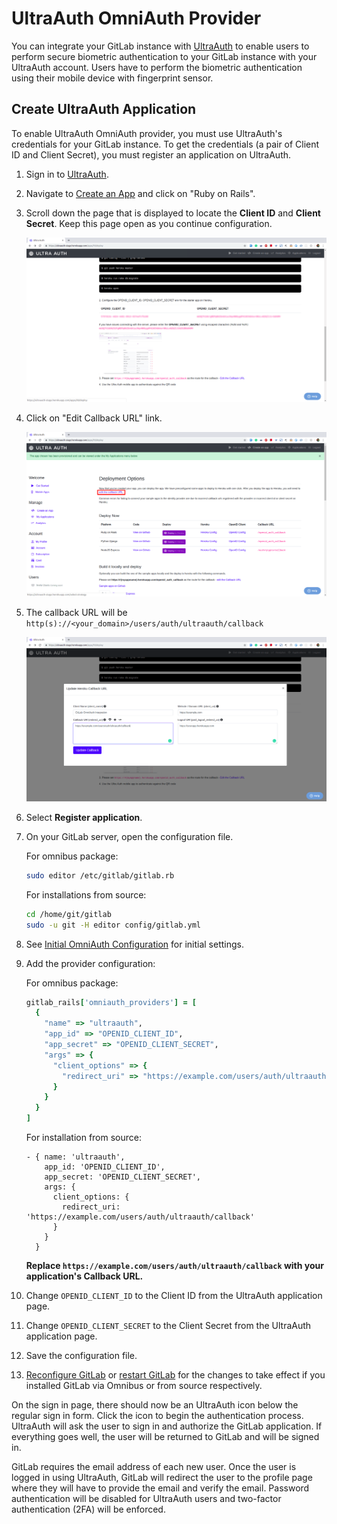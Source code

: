 # UltraAuth OmniAuth Provider

You can integrate your GitLab instance with [UltraAuth](https://ultraauth.com) to enable users to perform secure biometric authentication to your GitLab instance with your UltraAuth account. Users have to perform the biometric authentication using their mobile device with fingerprint sensor.

## Create UltraAuth Application

To enable UltraAuth OmniAuth provider, you must use UltraAuth's credentials for your GitLab instance.
To get the credentials (a pair of Client ID and Client Secret), you must register an application on UltraAuth.

1. Sign in to [UltraAuth](https://ultraauth.com).
1. Navigate to [Create an App](https://ultraauth.com/select-strategy) and click on "Ruby on Rails".
1. Scroll down the page that is displayed to locate the **Client ID** and **Client Secret**.
   Keep this page open as you continue configuration.

   ![UltraAuth Credentials: OPENID_CLIENT_ID and OPENID_CLIENT_SECRET](img/ultra_auth_credentials.png)

1. Click on "Edit Callback URL" link.

   ![Edit UltraAuth Callback URL](img/ultra_auth_edit_callback_url_highlighted.png)

1. The callback URL will be `http(s)://<your_domain>/users/auth/ultraauth/callback`

   ![UltraAuth Callback URL](img/ultra_auth_edit_callback_url.png)

1. Select **Register application**.
1. On your GitLab server, open the configuration file.

   For omnibus package:

   ```sh
   sudo editor /etc/gitlab/gitlab.rb
   ```

   For installations from source:

   ```sh
   cd /home/git/gitlab
   sudo -u git -H editor config/gitlab.yml
   ```

1. See [Initial OmniAuth Configuration](omniauth.md#initial-omniauth-configuration) for initial settings.
1. Add the provider configuration:

   For omnibus package:

   ```ruby
   gitlab_rails['omniauth_providers'] = [
     {
       "name" => "ultraauth",
       "app_id" => "OPENID_CLIENT_ID",
       "app_secret" => "OPENID_CLIENT_SECRET",
       "args" => {
         "client_options" => {
           "redirect_uri" => "https://example.com/users/auth/ultraauth/callback"
         }
       }
     }
   ]
   ```

   For installation from source:

   ```
   - { name: 'ultraauth',
       app_id: 'OPENID_CLIENT_ID',
       app_secret: 'OPENID_CLIENT_SECRET',
       args: {
         client_options: {
           redirect_uri: 'https://example.com/users/auth/ultraauth/callback'
         }
       }
     }
   ```

   __Replace `https://example.com/users/auth/ultraauth/callback` with your application's Callback URL.__

1. Change `OPENID_CLIENT_ID` to the Client ID from the UltraAuth application page.
1. Change `OPENID_CLIENT_SECRET` to the Client Secret from the UltraAuth application page.
1. Save the configuration file.
1. [Reconfigure GitLab](../administration/restart_gitlab.md#omnibus-gitlab-reconfigure) or [restart GitLab](../administration/restart_gitlab.md#installations-from-source) for the changes to take effect if you
   installed GitLab via Omnibus or from source respectively.

On the sign in page, there should now be an UltraAuth icon below the regular sign in form.
Click the icon to begin the authentication process. UltraAuth will ask the user to sign in and authorize the GitLab application.
If everything goes well, the user will be returned to GitLab and will be signed in.

GitLab requires the email address of each new user. Once the user is logged in using UltraAuth, GitLab will redirect the user to the profile page where they will have to provide the email and verify the email. Password authentication will be disabled for UltraAuth users and two-factor authentication (2FA) will be enforced.
